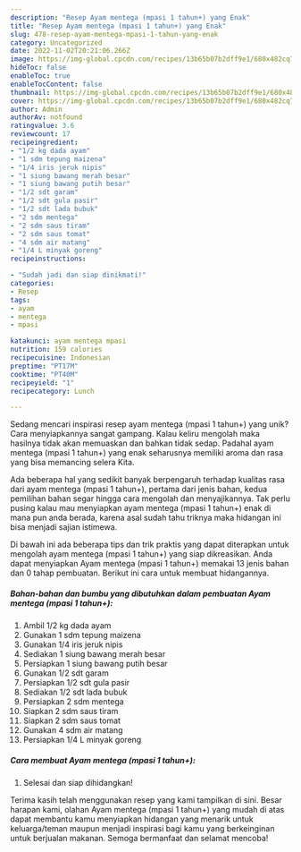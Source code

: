 ```yaml
---
description: "Resep Ayam mentega (mpasi 1 tahun+) yang Enak"
title: "Resep Ayam mentega (mpasi 1 tahun+) yang Enak"
slug: 478-resep-ayam-mentega-mpasi-1-tahun-yang-enak
category: Uncategorized
date: 2022-11-02T20:21:06.266Z
image: https://img-global.cpcdn.com/recipes/13b65b07b2dff9e1/680x482cq70/ayam-mentega-mpasi-1-tahun-foto-resep-utama.jpg
hideToc: false
enableToc: true
enableTocContent: false
thumbnail: https://img-global.cpcdn.com/recipes/13b65b07b2dff9e1/680x482cq70/ayam-mentega-mpasi-1-tahun-foto-resep-utama.jpg
cover: https://img-global.cpcdn.com/recipes/13b65b07b2dff9e1/680x482cq70/ayam-mentega-mpasi-1-tahun-foto-resep-utama.jpg
author: Admin
authorAv: notfound
ratingvalue: 3.6
reviewcount: 17
recipeingredient:
- "1/2 kg dada ayam"
- "1 sdm tepung maizena"
- "1/4 iris jeruk nipis"
- "1 siung bawang merah besar"
- "1 siung bawang putih besar"
- "1/2 sdt garam"
- "1/2 sdt gula pasir"
- "1/2 sdt lada bubuk"
- "2 sdm mentega"
- "2 sdm saus tiram"
- "2 sdm saus tomat"
- "4 sdm air matang"
- "1/4 L minyak goreng"
recipeinstructions:

- "Sudah jadi dan siap dinikmati!"
categories:
- Resep
tags:
- ayam
- mentega
- mpasi

katakunci: ayam mentega mpasi 
nutrition: 159 calories
recipecuisine: Indonesian
preptime: "PT17M"
cooktime: "PT40M"
recipeyield: "1"
recipecategory: Lunch

---
```





Sedang mencari inspirasi resep ayam mentega (mpasi 1 tahun+) yang unik? Cara menyiapkannya sangat gampang. Kalau keliru mengolah maka hasilnya tidak akan memuaskan dan bahkan tidak sedap. Padahal ayam mentega (mpasi 1 tahun+) yang enak seharusnya memiliki aroma dan rasa yang bisa memancing selera Kita.







Ada beberapa hal yang sedikit banyak berpengaruh terhadap kualitas rasa dari ayam mentega (mpasi 1 tahun+), pertama dari jenis bahan, kedua pemilihan bahan segar hingga cara mengolah dan menyajikannya. Tak perlu pusing kalau mau menyiapkan ayam mentega (mpasi 1 tahun+) enak di mana pun anda berada, karena asal sudah tahu triknya maka hidangan ini bisa menjadi sajian istimewa.






Di bawah ini ada beberapa tips dan trik praktis yang dapat diterapkan untuk mengolah ayam mentega (mpasi 1 tahun+) yang siap dikreasikan. Anda dapat menyiapkan Ayam mentega (mpasi 1 tahun+) memakai 13 jenis bahan dan 0 tahap pembuatan. Berikut ini cara untuk membuat hidangannya.

<!--inarticleads1-->

##### Bahan-bahan dan bumbu yang dibutuhkan dalam pembuatan Ayam mentega (mpasi 1 tahun+):

1. Ambil 1/2 kg dada ayam
1. Gunakan 1 sdm tepung maizena
1. Gunakan 1/4 iris jeruk nipis
1. Sediakan 1 siung bawang merah besar
1. Persiapkan 1 siung bawang putih besar
1. Gunakan 1/2 sdt garam
1. Persiapkan 1/2 sdt gula pasir
1. Sediakan 1/2 sdt lada bubuk
1. Persiapkan 2 sdm mentega
1. Siapkan 2 sdm saus tiram
1. Siapkan 2 sdm saus tomat
1. Gunakan 4 sdm air matang
1. Persiapkan 1/4 L minyak goreng




<!--inarticleads2-->

##### Cara membuat Ayam mentega (mpasi 1 tahun+):


1. Selesai dan siap dihidangkan!



Terima kasih telah menggunakan resep yang kami tampilkan di sini. Besar harapan kami, olahan Ayam mentega (mpasi 1 tahun+) yang mudah di atas dapat membantu kamu menyiapkan hidangan yang menarik untuk keluarga/teman maupun menjadi inspirasi bagi kamu yang berkeinginan untuk berjualan makanan. Semoga bermanfaat dan selamat mencoba!
